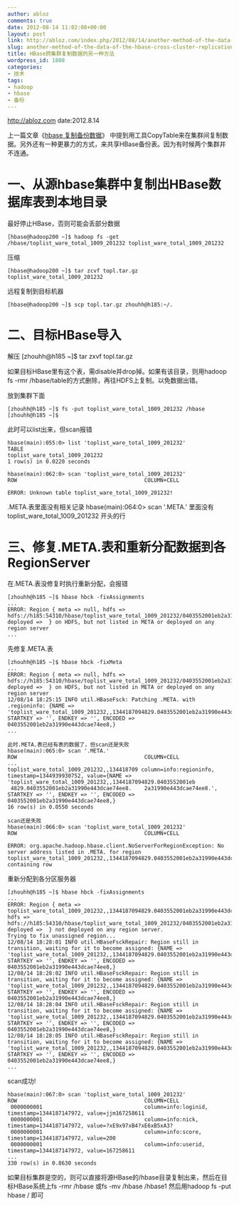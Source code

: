 ```yaml
---
author: abloz
comments: true
date: 2012-08-14 11:02:08+00:00
layout: post
link: http://abloz.com/index.php/2012/08/14/another-method-of-the-data-of-the-hbase-cross-cluster-replication/
slug: another-method-of-the-data-of-the-hbase-cross-cluster-replication
title: HBase跨集群复制数据的另一种方法
wordpress_id: 1808
categories:
- 技术
tags:
- hadoop
- hbase
- 备份
---
```


http://abloz.com
date:2012.8.14

上一篇文章《[hbase 复制备份数据](http://abloz.com/2012/06/19/hbase-copy-the-backup-data.html)》 中提到用工具CopyTable来在集群间复制数据。另外还有一种更暴力的方式，来共享HBase备份表。因为有时候两个集群并不连通。



# 一、从源hbase集群中复制出HBase数据库表到本地目录


最好停止HBase，否则可能会丢部分数据

    
    
    [hbase@hadoop200 ~]$ hadoop fs -get /hbase/toplist_ware_total_1009_201232 toplist_ware_total_1009_201232
    


压缩

    
    
    [hbase@hadoop200 ~]$ tar zcvf topl.tar.gz toplist_ware_total_1009_201232
    


远程复制到目标机器

    
    
    [hbase@hadoop200 ~]$ scp topl.tar.gz zhouhh@h185:~/.
    





# 二、目标HBase导入


解压
[zhouhh@h185 ~]$ tar zxvf topl.tar.gz

如果目标HBase里有这个表，需disable并drop掉。如果有该目录，则用hadoop fs -rmr /hbase/table的方式删除，再往HDFS上复制。以免数据出错。

放到集群下面

    
    
    [zhouhh@h185 ~]$ fs -put toplist_ware_total_1009_201232 /hbase
    [zhouhh@h185 ~]$
    



此时可以list出来，但scan报错

    
    
    hbase(main):055:0> list 'toplist_ware_total_1009_201232'
    TABLE
    toplist_ware_total_1009_201232
    1 row(s) in 0.0220 seconds
    
    hbase(main):062:0> scan 'toplist_ware_total_1009_201232'
    ROW                                        COLUMN+CELL
    
    ERROR: Unknown table toplist_ware_total_1009_201232!
    


.META.表里面没有相关记录
hbase(main):064:0> scan '.META.'
里面没有toplist_ware_total_1009_201232 开头的行




# 三、修复.META.表和重新分配数据到各RegionServer



在.META.表没修复时执行重新分配，会报错

    
    
    [zhouhh@h185 ~]$ hbase hbck -fixAssignments
    ...
    ERROR: Region { meta => null, hdfs => hdfs://h185:54310/hbase/toplist_ware_total_1009_201232/0403552001eb2a31990e443dcae74ee8, deployed =>  } on HDFS, but not listed in META or deployed on any region server
    ...
    



先修复.META.表

    
    
    [zhouhh@h185 ~]$ hbase hbck -fixMeta
    ...
    ERROR: Region { meta => null, hdfs => hdfs://h185:54310/hbase/toplist_ware_total_1009_201232/0403552001eb2a31990e443dcae74ee8, deployed =>  } on HDFS, but not listed in META or deployed on any region server
    12/08/14 18:25:15 INFO util.HBaseFsck: Patching .META. with .regioninfo: {NAME => 'toplist_ware_total_1009_201232,,1344187094829.0403552001eb2a31990e443dcae74ee8.', STARTKEY => '', ENDKEY => '', ENCODED => 0403552001eb2a31990e443dcae74ee8,}
    ...
    
    此时.META.表已经有表的数据了，但scan还是失败
    hbase(main):065:0> scan '.META.'
    ROW                                        COLUMN+CELL
    ...
    toplist_ware_total_1009_201232,,134418709 column=info:regioninfo, timestamp=1344939930752, value={NAME => 'toplist_ware_total_1009_201232,,1344187094829.0403552001eb
     4829.0403552001eb2a31990e443dcae74ee8.    2a31990e443dcae74ee8.', STARTKEY => '', ENDKEY => '', ENCODED => 0403552001eb2a31990e443dcae74ee8,}
    16 row(s) in 0.0550 seconds
    
    scan还是失败
    hbase(main):066:0> scan 'toplist_ware_total_1009_201232'
    ROW                                        COLUMN+CELL
    
    ERROR: org.apache.hadoop.hbase.client.NoServerForRegionException: No server address listed in .META. for region toplist_ware_total_1009_201232,,1344187094829.0403552001eb2a31990e443dcae74ee8. containing row
    



重新分配到各分区服务器

    
    
    [zhouhh@h185 ~]$ hbase hbck -fixAssignments
    ...
    ERROR: Region { meta => toplist_ware_total_1009_201232,,1344187094829.0403552001eb2a31990e443dcae74ee8., hdfs => hdfs://h185:54310/hbase/toplist_ware_total_1009_201232/0403552001eb2a31990e443dcae74ee8, deployed =>  } not deployed on any region server.
    Trying to fix unassigned region...
    12/08/14 18:28:01 INFO util.HBaseFsckRepair: Region still in transition, waiting for it to become assigned: {NAME => 'toplist_ware_total_1009_201232,,1344187094829.0403552001eb2a31990e443dcae74ee8.', STARTKEY => '', ENDKEY => '', ENCODED => 0403552001eb2a31990e443dcae74ee8,}
    12/08/14 18:28:02 INFO util.HBaseFsckRepair: Region still in transition, waiting for it to become assigned: {NAME => 'toplist_ware_total_1009_201232,,1344187094829.0403552001eb2a31990e443dcae74ee8.', STARTKEY => '', ENDKEY => '', ENCODED => 0403552001eb2a31990e443dcae74ee8,}
    12/08/14 18:28:04 INFO util.HBaseFsckRepair: Region still in transition, waiting for it to become assigned: {NAME => 'toplist_ware_total_1009_201232,,1344187094829.0403552001eb2a31990e443dcae74ee8.', STARTKEY => '', ENDKEY => '', ENCODED => 0403552001eb2a31990e443dcae74ee8,}
    12/08/14 18:28:05 INFO util.HBaseFsckRepair: Region still in transition, waiting for it to become assigned: {NAME => 'toplist_ware_total_1009_201232,,1344187094829.0403552001eb2a31990e443dcae74ee8.', STARTKEY => '', ENDKEY => '', ENCODED => 0403552001eb2a31990e443dcae74ee8,}
    ...
    



scan成功!

    
    
    hbase(main):067:0> scan 'toplist_ware_total_1009_201232'
    ROW                                        COLUMN+CELL
     0000000001                                column=info:loginid, timestamp=1344187147972, value=jjm167258611
     0000000001                                column=info:nick, timestamp=1344187147972, value=?xE9x97xB4?xE6xB5xA3?
     0000000001                                column=info:score, timestamp=1344187147972, value=200
     0000000001                                column=info:userid, timestamp=1344187147972, value=167258611
    ...
    330 row(s) in 0.8630 seconds
    


如果目标集群是空的，则可以直接将源HBase的/hbase目录复制出来，然后在目标HBase系统上fs -rmr /hbase  或fs -mv /hbase /hbase1
然后用hadoop fs -put hbase / 即可

